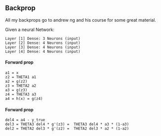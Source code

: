 ## Backprop

All my backprops go to andrew ng and his course for some great material.


Given a neural Network:

```
Layer [1] Dense: 3 Neurons (input)
Layer [2] Dense: 4 Neurons (input)
Layer [3] Dense: 4 Neurons (input)
Layer [4] Dense: 4 Neurons (input)
```


#### Forward prop

```
a1 = x
z2 = THETA1 a1
a2 = g(z2)
z3 = THETA2 a2
a3 = g(z3)
z4 = THETA3 a3
a4 = h(x) = g(z4)
```


#### Forward prop

```
del4 = a4 - y_true
del3 = THETA3 del4 * g'(z3) =  THETA3 del4 * a3 * (1-a3)
del2 = THETA2 del3 * g'(z2) =  THETA2 del3 * a2 * (1-a2)
```

